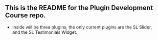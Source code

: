 ## This is the README for the Plugin Development Course repo. 
- Inside will be three plugins, the only current plugins are the SL Slider, and the SL Testimonials Widget.